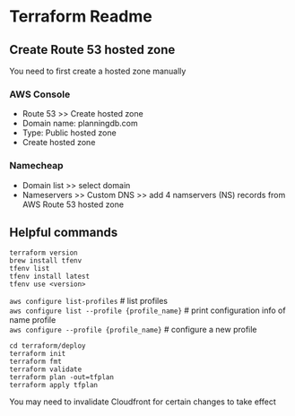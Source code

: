 # Terraform Readme

## Create Route 53 hosted zone

You need to first create a hosted zone manually

### AWS Console

- Route 53 >> Create hosted zone
- Domain name: planningdb.com
- Type: Public hosted zone
- Create hosted zone

### Namecheap

- Domain list >> select domain
- Nameservers >> Custom DNS >> add 4 namservers (NS) records from AWS Route 53 hosted zone

## Helpful commands

`terraform version`  
`brew install tfenv`  
`tfenv list`  
`tfenv install latest`  
`tfenv use <version>`

`aws configure list-profiles` # list profiles  
`aws configure list --profile {profile_name}` # print configuration info of name profile  
`aws configure --profile {profile_name}` # configure a new profile

`cd terraform/deploy`  
`terraform init`  
`terraform fmt`  
`terraform validate`  
`terraform plan -out=tfplan`  
`terraform apply tfplan`

You may need to invalidate Cloudfront for certain changes to take effect
